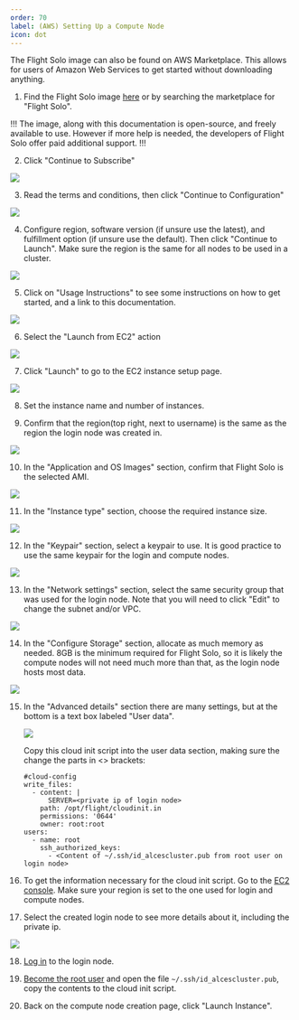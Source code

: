 ```yaml
---
order: 70
label: (AWS) Setting Up a Compute Node
icon: dot
---
```



The Flight Solo image can also be found on AWS Marketplace. This allows for users of Amazon Web Services to get started without downloading anything.

1. Find the Flight Solo image [here](https://aws.amazon.com/marketplace/pp/prodview-q5u533n6b34oc) or by searching the marketplace for "Flight Solo".

!!!
The image, along with this documentation is open-source, and freely available to use. However if more help is needed, the developers of Flight Solo offer paid additional support.
!!!

2. Click "Continue to Subscribe"

![](/images/aws_continue_subscribe.png)


3. Read the terms and conditions, then click "Continue to Configuration"

![](/images/aws_continue_configure.png)

4. Configure region, software version (if unsure use the latest), and fulfillment option (if unsure use the default). Then click "Continue to Launch". Make sure the region is the same for all nodes to be used in a cluster.

![](/images/aws_continue_launch.png)

5. Click on "Usage Instructions" to see some instructions on how to get started, and a link to this documentation.

![](/images/aws_launch_usage.png)



6. Select the "Launch from EC2" action

![](/images/aws_launch_action_ec2.png)

7. Click "Launch" to go to the EC2 instance setup page.

![](/images/aws_ec2.png)

8. Set the instance name and number of instances.

9. Confirm that the region(top right, next to username) is the same as the region the login node was created in. 

![](/images/aws_region.png)


10. In the "Application and OS Images" section, confirm that Flight Solo is the selected AMI.

![](/images/aws_ec2_appandOS.png)

11. In the "Instance type" section, choose the required instance size.

![](/images/aws_ec2_instance_type.png)

12. In the "Keypair" section, select a keypair to use. It is good practice to use the same keypair for the login and compute nodes.

![](/images/aws_ec2_keypair.png)

13. In the "Network settings" section, select the same security group that was used for the login node. Note that you will need to click "Edit" to change the subnet and/or VPC.

![](/images/aws_ec2_security.png)


14. In the "Configure Storage" section, allocate as much memory as needed. 8GB is the minimum required for Flight Solo, so it is likely the compute nodes will not need much more than that, as the login node hosts most data.

![](/images/aws_ec2_storage.png)

15. In the "Advanced details" section there are many settings, but at the bottom is a text box labeled "User data". 

    ![](/images/aws_ec2_userdata.png)

    Copy this cloud init script into the user data section, making sure the change the parts in <> brackets:
    ```
	#cloud-config
	write_files:
	  - content: |
          SERVER=<private ip of login node>
	    path: /opt/flight/cloudinit.in
	    permissions: '0644'
	    owner: root:root
	users:
	  - name: root
	    ssh_authorized_keys:
	      - <Content of ~/.ssh/id_alcescluster.pub from root user on login node>
    ```
    
16. To get the information necessary for the cloud init script. Go to the [EC2 console](https://eu-west-2.console.aws.amazon.com/ec2/v2/home?region=eu-west-2#Instances:). Make sure your region is set to the one used for login and compute nodes.

17. Select the created login node to see more details about it, including the private ip.

![](/images/aws_ec2_console.png)

18. [Log in](/general_environment_usage/cli_basics/logging_in/) to the login node.

19. [Become the root user](/general_environment_usage/cli_basics/becoming_the_root_user/)  and open the file `~/.ssh/id_alcescluster.pub`, copy the contents to the cloud init script.

20. Back on the compute node creation page, click "Launch Instance".
